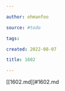 ```yaml
---

author: ohmanfoo

source: #todo

tags: 

created: 2022-08-07

title: 1602

---
```

[[1602.md]]#1602.md